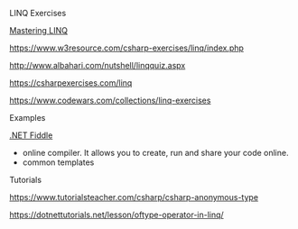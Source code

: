 

LINQ Exercises

[Mastering LINQ](https://www.linqpad.net/MasteringLINQ.aspx)

https://www.w3resource.com/csharp-exercises/linq/index.php

http://www.albahari.com/nutshell/linqquiz.aspx

https://csharpexercises.com/linq

https://www.codewars.com/collections/linq-exercises 



Examples

[.NET Fiddle](https://dotnetfiddle.net/GettingStarted/) 

- online compiler. It allows you to create, run and share your code online.
- common templates



Tutorials

https://www.tutorialsteacher.com/csharp/csharp-anonymous-type

https://dotnettutorials.net/lesson/oftype-operator-in-linq/